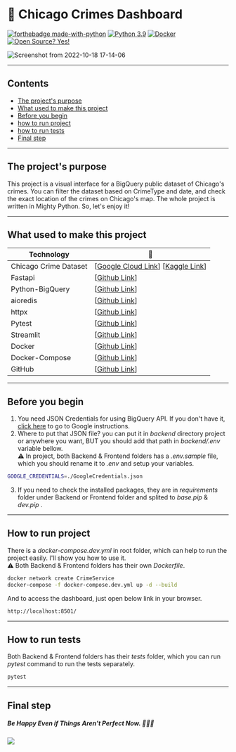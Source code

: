 # 🚨 Chicago Crimes Dashboard
[![forthebadge made-with-python](http://ForTheBadge.com/images/badges/made-with-python.svg)](https://www.python.org/)
[![Python 3.9](https://img.shields.io/badge/python-3.9-blue.svg)](https://www.python.org/downloads/release/python-390/) [![Docker](https://badgen.net/badge/icon/docker?icon=docker&label)](https://https://docker.com/) [![Open Source? Yes!](https://badgen.net/badge/Open%20Source%20%3F/Yes%21/blue?icon=github)](https://github.com/Naereen/badges/)

![Screenshot from 2022-10-18 17-14-06](https://user-images.githubusercontent.com/38611172/196439960-fa6f2882-0ac3-488f-918e-577e95c1d5b8.png)

***
## Contents
- [The project's purpose](#The-project's-purpose)
- [What used to make this project](#What-used-to-make-this-project)
- [Before you begin](#Before-you-begin)
- [how to run project](#How-to-run-project)
- [how to run tests](#How-to-run-tests)
- [Final step](#Final-step)
***

## The project's purpose
This project is a visual interface for a BigQuery public dataset of Chicago's crimes. You can filter the dataset based on CrimeType and date, and check the exact location of the crimes on Chicago's map. The whole project is written in Mighty Python.
So, let's enjoy it! 
***

## What used to make this project
| Technology | 🔗 |
| ------ | ------ |
| Chicago Crime Dataset | [[Google Cloud Link](https://console.cloud.google.com/bigquery?p=bigquery-public-data&d=chicago_crime&page=dataset&project=chicagocrime-1665562906614)] [[Kaggle Link](https://www.kaggle.com/code/paultimothymooney/how-to-query-the-chicago-crime-dataset/notebook)] |
| Fastapi | [[Github Link](https://cloud.google.com/bigquery/docs/quickstarts/quickstart-client-libraries#before-you-begin)] |
| Python-BigQuery | [[Github Link](https://github.com/googleapis/python-bigquery)] |
| aioredis | [[Github Link](https://github.com/aio-libs/aioredis-py)] |
| httpx | [[Github Link](https://github.com/encode/httpx)] |
| Pytest | [[Github Link](https://github.com/pytest-dev/pytest)] |
| Streamlit | [[Github Link](https://github.com/streamlit/streamlit)] |
| Docker | [[Github Link](https://github.com/docker-library/python)] |
| Docker-Compose | [[Github Link](https://github.com/docker/compose)] |
| GitHub | [[Github Link](https://github.com/)] |
***

## Before you begin
1. You need JSON Credentials for using BigQuery API.
If you don't have it, [click here](https://cloud.google.com/bigquery/docs/quickstarts/quickstart-client-libraries#before-you-begin) to go to Google instructions. 
2. Where to put that JSON file?
you can put it in _backend_ directory project or anywhere you want, BUT you should add that path in _backend/.env_ variable bellow.
</br>⚠️ In project, both Backend & Frontend folders has a _.env.sample_ file, which you should rename it to _.env_ and setup your variables.
```sh
GOOGLE_CREDENTIALS=./GoogleCredentials.json
```
3. If you need to check the installed packages, they are in _requirements_ folder under Backend or Frontend folder and splited to *base.pip* & *dev.pip* .
***

## How to run project
There is a _docker-compose.dev.yml_ in root folder, which can help to run the project easily. I'll show you how to use it.
</br>⚠️ Both Backend & Frontend folders has their own _Dockerfile_.
```sh
docker network create CrimeService
docker-compose -f docker-compose.dev.yml up -d --build
```
And to access the dashboard, just open below link in your browser.
```sh
http://localhost:8501/
```
***

## How to run tests
Both Backend & Frontend folders has their _tests_ folder, which you can run _pytest_ command to run the tests separately.
```sh
pytest
```
***

## Final step
##### Be Happy Even if Things Aren’t Perfect Now. 🎉🎉🎉

![](https://i1.wp.com/justmaths.co.uk/wp-content/uploads/2016/10/celebration-gif.gif)
